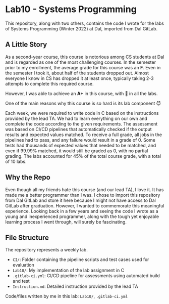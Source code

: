 # Lab10 - Systems Programming

This repository, along with two others, contains the code I wrote for the labs of Systems Programming (Winter 2022) at Dal, imported from Dal GitLab.

## A Little Story

As a second-year course, this course is notorious among CS students at Dal and is regarded as one of the most challenging courses. In the semester prior to my enrollment, the average grade for this course was an **F**. 
Even in the semester I took it, about half of the students dropped out. 
Almost everyone I know in CS has dropped it at least once, typically taking 2-3 attempts to complete this required course. 

However, I was able to achieve an **A+** in this course, with :100: in all the labs.

One of the main reasons why this course is so hard is its lab component :smiling_imp:

Each week, we were required to write code in C based on the instructions provided by the lead TA. 
We had to learn everything on our own and complete the code according to the given requirements. 
The assessment was based on CI/CD pipelines that automatically checked if the output results and expected values matched. 
To receive a full grade, all jobs in the pipelines had to pass, and any failure would result in a grade of 0.
Some tests had thousands of expected values that needed to be matched, and even if 99.99% matched, it would still be graded as 0, with no partial grading. 
The labs accounted for 45% of the total course grade, with a total of 10 labs.


## Why the Repo
Even though all my friends hate this course (and our lead TA), I love it. 
It has made me a better programmer than I was. 
I chose to import this repository from Dal GitLab and store it here because I might not have access to Dal GitLab after graduation. 
However, I wanted to commemorate this meaningful experience. 
Looking back in a few years and seeing the code I wrote as a young and inexperienced programmer, along with the tough yet enjoyable learning process I went through, 
will surely be fascinating. 

## File Structure

The repository represents a weekly lab. 

- `CI/`: Folder containing the pipeline scripts and test cases used for evaluation
- `Lab10/`: My implementation of the lab assignment in C
- `.gitlab-ci.yml`: CI/CD pipeline for assessments using automated build and test
- `Instruction.md`: Detailed instruction provided by the lead TA

Code/files written by me in this lab: `Lab10/`, `.gitlab-ci.yml`
